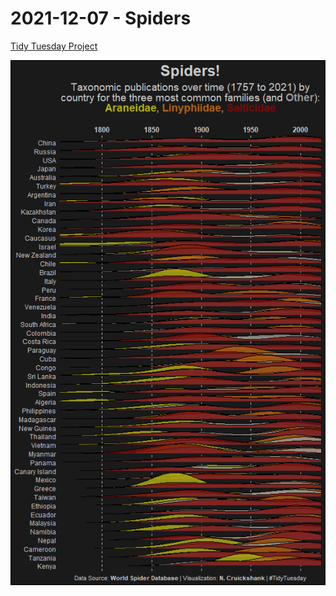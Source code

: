 # 2021-12-07 - Spiders

[Tidy Tuesday Project](https://github.com/rfordatascience/tidytuesday/tree/master/data/2021/2021-12-07)

![](https://github.com/ncruickshank/nc_r_tidytuesday/blob/master/2021/20211207%20-%20Spiders/Spiders_files/figure-gfm/Spider%20Time%20Ridges-1.png)

